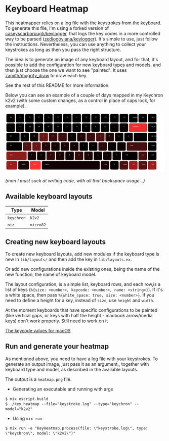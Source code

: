 # Keyboard Heatmap

This heatmapper relies on a log file with the keystrokes from the keyboard.
To generate this file, I'm using a forked version of [caseyscarborough/keylogger](https://github.com/caseyscarborough/keylogger), that logs the key codes in a more controlled way to be parsed ([zediogoviana/keylogger](https://github.com/zediogoviana/keylogger)). It's simple to use, just follow the instructions. Nevertheless, you can use anything to collect your keystrokes as long as then you pass the right structure.

The idea is to generate an image of any keyboard layout, and for that, it's possible to add the configuration for new keyboard types and models, and then just choose the one we want to see "painted". It uses [zamith/mogrify_draw](https://github.com/zamith/mogrify_draw) to draw each key. 

See the rest of this README for more information.

Below you can see an example of a couple of days mapped in my Keychron k2v2 (with some custom changes, as a control in place of caps lock, for example).

![heatmap example](heatmap.png)

*(man I must suck at writing code, with all that backspace usage...)*

## Available keyboard layouts

| Type       | Model     |
|------------|-----------|
| `keychron` | `k2v2`    |
| `niz`      | `micro82` |

## Creating new keyboard layouts

To create new keyboard layouts, add new modules if the keyboard type is new in `lib/layouts/` and then add the key in `lib/layouts.ex`. 

Or add new configurations inside the existing ones, being the name of the new function, the name of keyboard model.

The layout configuration, is a simple list, keyboard rows, and each row,is a list of keys (`%{size: <number>, keycode: <number>, name: <string>}`). If it's a white space, then pass `%{white_space: true, size: <number>}`. If you need to define a height for a key, instead of `size`, use `height` and `width`.

At the moment keyboards that have specific configurations to be painted (like vertical gaps, or keys with half the height - macbook arrow/media keys) don't work properly. Still need to work on it

[The keycode values for macOS](https://eastmanreference.com/complete-list-of-applescript-key-codes)

## Run and generate your heatmap

As mentioned above, you need to have a log file with your keystrokes. To generate an output image, just pass it as an argument., together with keyboard type and model, as described in the available layouts.

The output is a `heatmap.png` file.

- Generating an executable and running with args

```
$ mix escript.build
$ ./key_heatmap --file="keystroke.log" --type="keychron" --model="k2v2"
```

- Using `mix run`

```
$ mix run -e "KeyHeatmap.process(file: \"keystroke.log\", type: \"keychron\", model: \"k2v2\")"
```
